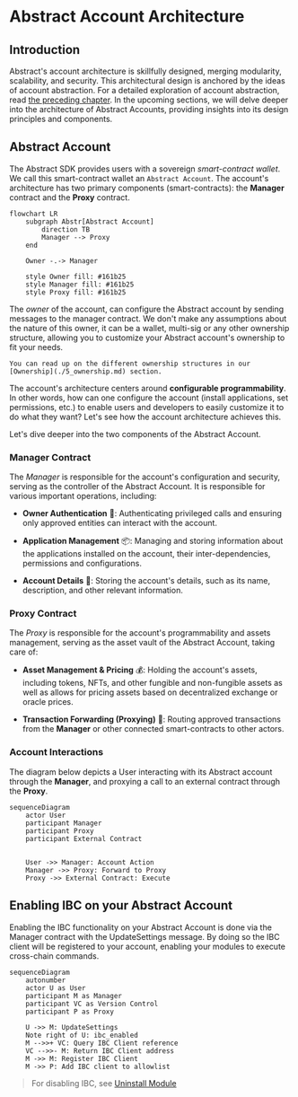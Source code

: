 # Abstract Account Architecture

## Introduction

Abstract's account architecture is skillfully designed, merging modularity, scalability, and security. This
architectural design is anchored by the ideas of account abstraction. For a detailed exploration of account abstraction,
read [the preceding chapter](./2_account_abstraction.md). In the upcoming sections, we will delve deeper into the
architecture of Abstract Accounts, providing insights into its design principles and components.

## Abstract Account

The Abstract SDK provides users with a sovereign *smart-contract wallet*. We call this smart-contract wallet
an `Abstract Account`. The account's architecture has two primary components (smart-contracts): the **Manager** contract
and the **Proxy** contract.

```mermaid
flowchart LR
    subgraph Abstr[Abstract Account]
        direction TB
        Manager --> Proxy
    end

    Owner -.-> Manager

    style Owner fill: #161b25
    style Manager fill: #161b25
    style Proxy fill: #161b25
```

The *owner* of the account, can configure the Abstract account by sending messages to the manager contract. We don't
make any assumptions about the nature of this owner, it can be a wallet, multi-sig or any other ownership structure,
allowing you
to customize your Abstract account's ownership to fit your needs.

```admonish info
You can read up on the different ownership structures in our [Ownership](./5_ownership.md) section.
```

The account's architecture centers around **configurable programmability**. In other words, how can one configure the
account (install applications, set permissions, etc.) to enable users and developers to easily customize it to do what
they want?
Let's see how the account architecture achieves this.

Let's dive deeper into the two components of the Abstract Account.

### Manager Contract

The *Manager* is responsible for the account's configuration and security, serving as the controller of the Abstract
Account. It is responsible for various important operations, including:

- **Owner Authentication** 🔐: Authenticating privileged calls and ensuring only approved entities can interact with the
  account.


- **Application Management** 📦: Managing and storing information about the applications installed on the account, their
  inter-dependencies, permissions and configurations.


- **Account Details** 📄: Storing the account's details, such as its name, description, and other relevant information.

### Proxy Contract

The *Proxy* is responsible for the account's programmability and assets management, serving as the asset vault of the
Abstract Account, taking care of:

- **Asset Management & Pricing** 💰: Holding the account's assets, including tokens, NFTs, and other fungible and
  non-fungible assets as well as allows for pricing assets based on decentralized exchange or oracle prices.


- **Transaction Forwarding (Proxying)** 🔀: Routing approved transactions from the **Manager** or other connected
  smart-contracts to other actors.

### Account Interactions

The diagram below depicts a User interacting with its Abstract account through the **Manager**, and proxying a call to
an
external contract through the **Proxy**.

```mermaid
sequenceDiagram
    actor User
    participant Manager
    participant Proxy
    participant External Contract


    User ->> Manager: Account Action
    Manager ->> Proxy: Forward to Proxy
    Proxy ->> External Contract: Execute

```

## Enabling IBC on your Abstract Account

Enabling the IBC functionality on your Abstract Account is done via the Manager contract with the UpdateSettings
message. By doing so the IBC client will be registered to your account, enabling your modules to execute cross-chain commands.

```mermaid
sequenceDiagram
    autonumber
    actor U as User
    participant M as Manager
    participant VC as Version Control
    participant P as Proxy

    U ->> M: UpdateSettings
    Note right of U: ibc_enabled
    M -->>+ VC: Query IBC Client reference
    VC -->>- M: Return IBC Client address
    M ->> M: Register IBC Client
    M ->> P: Add IBC client to allowlist

```

> For disabling IBC, see [Uninstall Module](6_module_types.md#installing-and-uninstalling-modules)